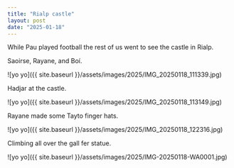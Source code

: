 ```yaml
---
title: "Rialp castle"
layout: post
date: "2025-01-18"
---
```


While Pau played football the rest of us went to see the castle in Rialp.

Saoirse, Rayane, and Boí.

![yo yo]({{ site.baseurl }}/assets/images/2025/IMG_20250118_111339.jpg)

Hadjar at the castle.

![yo yo]({{ site.baseurl }}/assets/images/2025/IMG_20250118_113149.jpg)

Rayane made some Tayto finger hats.

![yo yo]({{ site.baseurl }}/assets/images/2025/IMG_20250118_122316.jpg)

Climbing all over the gall fer statue.

![yo yo]({{ site.baseurl }}/assets/images/2025/IMG-20250118-WA0001.jpg)
